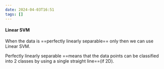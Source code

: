 ```yaml
---
date: 2024-04-03T16:51
tags: []
---
```

#### Linear SVM
When the data is ==perfectly linearly separable== only then we can use Linear SVM.

Perfectly linearly separable ==means that the data points can be classified into 2 classes by using a single straight line==(if 2D).
